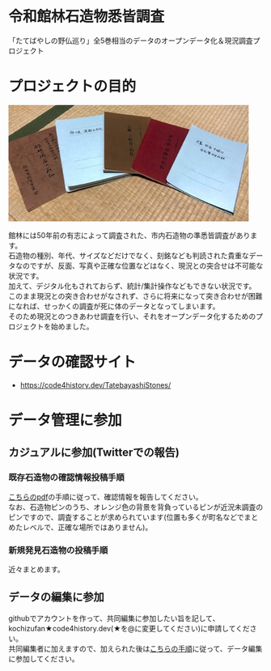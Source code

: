 # 令和館林石造物悉皆調査

「たてばやしの野仏巡り」全5巻相当のデータのオープンデータ化＆現況調査プロジェクト

# プロジェクトの目的

![悉皆調査本](https://github.com/code4history/TatebayashiStones/blob/master/surveybooks.jpg?raw=true)

館林には50年前の有志によって調査された、市内石造物の準悉皆調査があります。  
石造物の種別、年代、サイズなどだけでなく、刻銘なども判読された貴重なデータなのですが、反面、写真や正確な位置などはなく、現況との突合せは不可能な状況です。  
加えて、デジタル化もされておらず、統計/集計操作などもできない状況です。  
このまま現況との突き合わせがなされず、さらに将来になって突き合わせが困難になれば、せっかくの調査が死に体のデータとなってしまいます。  
そのため現況とのつきあわせ調査を行い、それをオープンデータ化するためのプロジェクトを始めました。

# データの確認サイト

* https://code4history.dev/TatebayashiStones/

# データ管理に参加

## カジュアルに参加(Twitterでの報告)

### 既存石造物の確認情報投稿手順

[こちらのpdf](https://github.com/code4history/TatebayashiStones/blob/master/%E9%A4%A8%E6%9E%97%E5%B8%82%E3%81%AE%E7%9F%B3%E9%80%A0%E7%89%A9%E8%AA%BF%E6%9F%BB.pdf)の手順に従って、確認情報を報告してください。  
なお、石造物ピンのうち、オレンジ色の背景を背負っているピンが近況未調査のピンですので、調査することが求められています(位置も多くが町名などでまとめたレベルで、正確な場所ではありません)。

### 新規発見石造物の投稿手順

近々まとめます。

## データの編集に参加

githubでアカウントを作って、共同編集に参加したい旨を記して、kochizufan★code4history.dev(★を@に変更してください)に申請してください。  
共同編集者に加えますので、加えられた後は[こちらの手順](https://github.com/code4history/TatebayashiStones/wiki/%E5%85%B1%E5%90%8C%E7%B7%A8%E9%9B%86%E8%80%85%E3%81%A8%E3%81%97%E3%81%A6%E3%81%AE%E5%8F%82%E5%8A%A0)に従って、データ編集に参加してください。

